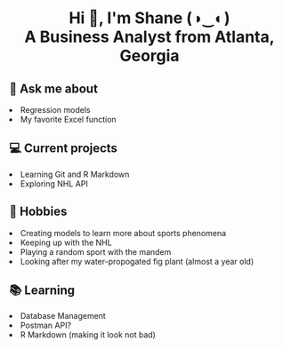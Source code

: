 <h1 align="center">
  Hi 👋, I'm Shane (◑‿◐) <br> 
  A Business Analyst from Atlanta, Georgia
</h1>



## 💬 Ask me about
<li> Regression models </li>
<li> My favorite Excel function </li>

## 💻 Current projects
<li> Learning Git and R Markdown </li>
<li> Exploring NHL API </li>

## 📅 Hobbies
<li> Creating models to learn more about sports phenomena </li>
<li> Keeping up with the NHL </li>
<li> Playing a random sport with the mandem </li>
<li> Looking after my water-propogated fig plant (almost a year old) </li>

## 📚 Learning
<li> Database Management </li>
<li> Postman API? </li>
<li> R Markdown (making it look not bad) </li>
  

<!---
skarafanda/skarafanda is a ✨ special ✨ repository because its `README.md` (this file) appears on your GitHub profile.
You can click the Preview link to take a look at your changes.
--->
